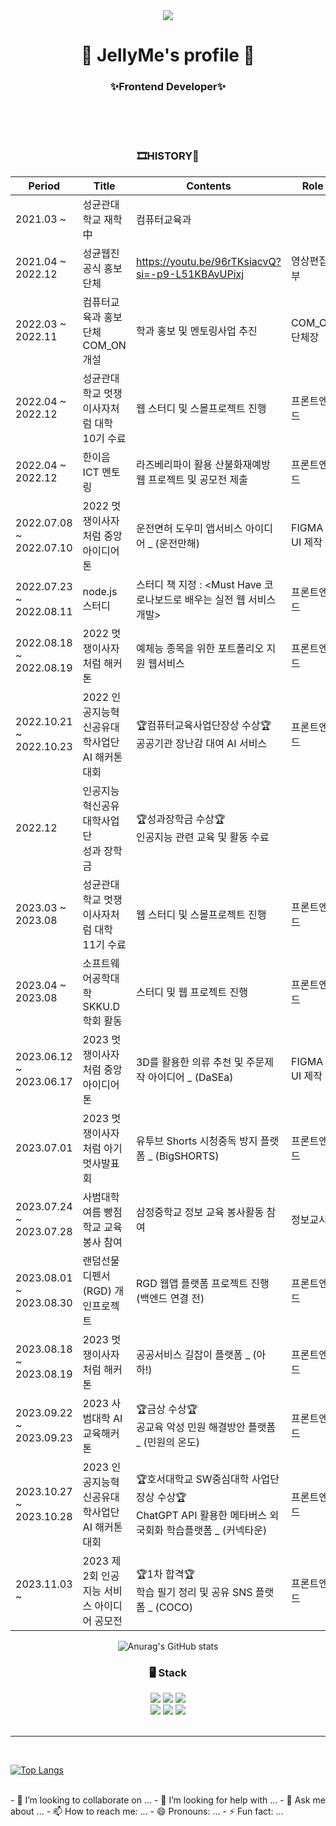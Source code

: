 <div align="center">
	<img src="https://capsule-render.vercel.app/api?type=wave&color=000000&reversal=true&height=380&section=header&text=JELLY._.ME&fontSize=90&fontColor=feb9c6&animation=fadeIn" />
	<h1>🔎 JellyMe's profile 🍭</h1>
	<h3>✨Frontend Developer✨</h3>
	<br>
	

</div>

<div align="center">

<br>
<br>

<h3> 🎞HISTORY🎨 </h3>
	
| Period | Title | Contents | Role |
| --- | --- | --- | --- |
| 2021.03 ~ | 성균관대학교 재학 中 | 컴퓨터교육과 | |
| 2021.04 ~ 2022.12 | 성균웹진 공식 홍보단체 | https://youtu.be/96rTKsiacvQ?si=-p9-L51KBAvUPixj | 영상편집부 |
| 2022.03 ~ 2022.11 | 컴퓨터교육과 홍보단체 COM_ON 개설| 학과 홍보 및 멘토링사업 추진 | COM_ON 단체장 |
| 2022.04 ~ 2022.12 | 성균관대학교 멋쟁이사자처럼 대학 10기 수료 | 웹 스터디 및 스몰프로젝트 진행 | 프론트엔드|
| 2022.04 ~ 2022.12 | 한이음 ICT 멘토링 | 라즈베리파이 활용 산불화재예방 웹 프로젝트 및 공모전 제출 | 프론트엔드|
| 2022.07.08 ~ 2022.07.10 | 2022 멋쟁이사자처럼 중앙아이디어톤 | 운전면허 도우미 앱서비스 아이디어 _ (운전만해) | FIGMA UI 제작|
| 2022.07.23 ~ 2022.08.11 | node.js 스터디 | 스터디 책 지정 : <Must Have 코로나보드로 배우는 실전 웹 서비스 개발>  | 프론트엔드|
| 2022.08.18 ~ 2022.08.19 | 2022 멋쟁이사자처럼 해커톤| 예체능 종목을 위한 포트폴리오 지원 웹서비스 | 프론트엔드|
| 2022.10.21 ~ 2022.10.23 | 2022 인공지능혁신공유대학사업단<br> AI 해커톤대회| 🏆컴퓨터교육사업단장상 수상🏆<br>공공기관 장난감 대여 AI 서비스 | 프론트엔드|
| 2022.12 | 인공지능혁신공유대학사업단<br>성과 장학금| 🏆성과장학금 수상🏆<br>인공지능 관련 교육 및 활동 수료 | |
| 2023.03 ~ 2023.08 | 성균관대학교 멋쟁이사자처럼 대학 11기 수료 | 웹 스터디 및 스몰프로젝트 진행 | 프론트엔드|
| 2023.04 ~ 2023.08 | 소프트웨어공학대학 SKKU.D 학회 활동 | 스터디 및 웹 프로젝트 진행 | 프론트엔드|
| 2023.06.12 ~ 2023.06.17 | 2023 멋쟁이사자처럼 중앙아이디어톤 | 3D를 활용한 의류 추천 및 주문제작 아이디어 _ (DaSEa) | FIGMA UI 제작|
| 2023.07.01 | 2023 멋쟁이사자처럼 아기멋사발표회 | 유투브 Shorts 시청중독 방지 플랫폼 _ (BigSHORTS) | 프론트엔드|
| 2023.07.24 ~ 2023.07.28 | 사범대학 여름 빵점학교 교육봉사 참여 | 삼정중학교 정보 교육 봉사활동 참여 | 정보교사 |
| 2023.08.01 ~ 2023.08.30 | 랜덤선물디펜서(RGD) 개인프로젝트 | RGD 웹앱 플랫폼 프로젝트 진행 (백엔드 연결 전) | 프론트엔드|
| 2023.08.18 ~ 2023.08.19 | 2023 멋쟁이사자처럼 해커톤| 공공서비스 길잡이 플랫폼 _ (아하!) | 프론트엔드|
| 2023.09.22 ~ 2023.09.23 | 2023 사범대학 AI 교육해커톤| 🏆금상 수상🏆<br>공교육 악성 민원 해결방안 플랫폼 _ (민원의 온도) | 프론트엔드|
| 2023.10.27 ~ 2023.10.28 | 2023 인공지능혁신공유대학사업단<br> AI 해커톤대회| 🏆호서대학교 SW중심대학 사업단장상 수상🏆<br>ChatGPT API 활용한 메타버스 외국회화 학습플랫폼 _ (커넥타운) | 프론트엔드|
| 2023.11.03 ~ | 2023 제2회 인공지능 서비스 아이디어 공모전| 🏆1차 합격🏆<br>학습 필기 정리 및 공유 SNS 플랫폼 _ (COCO) | 프론트엔드|






</div>


<div align="center">


![Anurag's GitHub stats](https://github-readme-stats.vercel.app/api?username=jllee000&show_icons=true&theme=radical)
<br>

</div>
<div align="center">
	<h3> 🖥 Stack </h3>

  <img src="https://img.shields.io/badge/HTML5-E34F26?style=flat-square&logo=HTML5&logoColor=white"/>
  <img src="https://img.shields.io/badge/CSS3-1572B6?style=flat-square&logo=CSS3&logoColor=white"/>
  <img src="https://img.shields.io/badge/JavaScript-F7DF1E?style=flat-square&logo=JavaScript&logoColor=white"/>
	<br/>
  <img src="https://img.shields.io/badge/React-61DAFB?style=flat-square&logo=React&logoColor=white"/>
  <img src="https://img.shields.io/badge/Redux-764ABC?style=flat&logo=Redux&logoColor=white"/>	
  <img src="https://img.shields.io/badge/TypeScript-3178C6?style=flat&logo=TypeScript&logoColor=white"/>
	<br/>
	<br /><hr /><br />
 
 
</div>

[![Top Langs](https://github-readme-stats.vercel.app/api/top-langs/?username=jllee000&layout=compact)](https://github.com/anuraghazra/github-readme-stats)




<br> 
- 👯 I’m looking to collaborate on ...
- 🤔 I’m looking for help with ...
- 💬 Ask me about ...
- 📫 How to reach me: ...
- 😄 Pronouns: ...
- ⚡ Fun fact: ...

